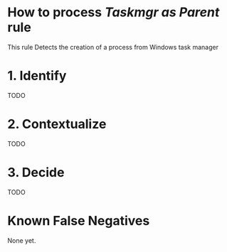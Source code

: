 # How to process *Taskmgr as Parent* rule
This rule Detects the creation of a process from Windows task manager

# 1. Identify
TODO

# 2. Contextualize
TODO

# 3. Decide
TODO

# Known False Negatives
None yet.
